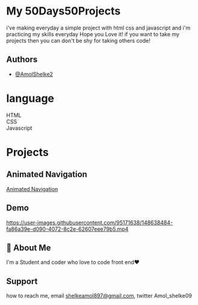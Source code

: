 # My 50Days50Projects

i've making everyday a simple project with html css and javascript and i'm practicing my skills everyday
Hope you Love it! if you want to take my projects then you can don't be shy for taking others code!

## Authors

- [@AmolShelke2](https://www.github.com/AmolShelke2)

# language

HTML  
CSS  
Javascript


# Projects

 ## Animated Navigation 

[Animated Navigation](https://animatednav.vercel.app/)

## Demo 

https://user-images.githubusercontent.com/95171638/148638484-fa86a39e-d090-4072-8c2e-62607eee79b5.mp4





## 🚀 About Me

I'm a Student and coder who love to code front end❤️

## Support

how to reach me, email shelkeamol897@gmail.com, twitter Amol_shelke09
